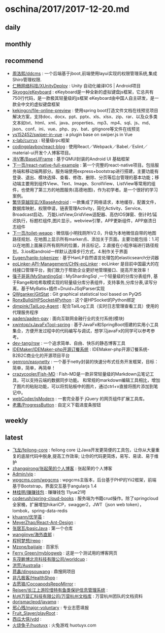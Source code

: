 # oschina/2017/2017-12-20.md



## daily



## monthly



## recommend

- [周洛熙/ddcms](http://git.oschina.net/zhoufengjob/ddcms) : 一个后端基于jboot,前端使用layui实现的权限管理系统,集成Shiro管理权限.
- [仁畅网络科技/XUnityDeploy](http://git.oschina.net/renchang/XUnityDeploy) : Unity 自动化编译IOS | Android项目
- [Skyogo/eKeyboard](http://git.oschina.net/skyogo/eKeyboard) : eKeyboard是一种全新的虚拟键盘js框架，它总共有750行代码，是一款极其轻量级的js框架 eKeyboard由中国人自主研发，是一款全中文的虚拟键盘框架
- [kekingcn/file-online-preview](http://git.oschina.net/kekingcn/file-online-preview) : 使用spring boot打造文件文档在线预览项目解决方案，支持doc、docx、ppt、pptx、xls、xlsx、zip、rar、以及众多类文本如txt、html、xml、java、properties、mp3、mp4、sql、js、md、json、conf、ini、vue、php、py、bat、gitignore等文件在线预览
- [ys152452/swiper-in-vue](http://git.oschina.net/ys152452/swiper-in-vue) : a plugin base on swiper.js in Vue
- [x-lab/curryx](http://git.oschina.net/x-lab/curryx) : 轻量级rpc框架
- [codingplayboy/react-blog](http://git.oschina.net/codingplayboy/react-blog) : 使用React／Webpack／Babel／Eslint／material-ui开发个人博客项目。
- [冷V寒/BaseUIFrame](http://git.oschina.net/leexoyo888/BaseUIFrame) : 基于QMUI封装的Android UI 基础框架
- [下一页/react-native-full-example](http://git.oschina.net/liumingmusic/react-native-full-example) : 第一个完整的react-native项目。包括服务端和移动端两部分。服务端使用express+bootstrap进行搭建，主要功能有登录、退出、模块选择、查看、修改、删除、分页等后台管理的基本功能；移动端主要用到组件View、Text、Image、ScrollView、ListView等常用的组件，也使用了第三方的地图服务(高德地图)，作为初学者。是一个很好的学习案例。
- [繁华穿越现实/XBaseAndroid](http://git.oschina.net/dongzhiping/XBaseAndroid) : 一款集成了网络请求，本地缓存，配置文件，数据库映射，权限申请，链表管理Activity，简化Activity、Service、Broadcast启动， 万能ListView,GridView适配器、高仿IOS弹窗、倒计时/延迟执行，标题栏组件,图片显示，webview引擎，APP更新组件，APP崩溃日志组件
- [下一页/toilet-weapp](http://git.oschina.net/liumingmusic/toilet-weapp) : 微信版小明找厕所V2.0，升级为本地微信自带的地图路径规划、在地图上显示所有marker点、添加关于页面。主要功能包括：1.可以在地图上面展示所有厕所的位置，并且标记，2.直接在小程序端进行路径规划，3.ios和android一样默认选择步行方式，4.制作关于界面
- [Eugen/hanlp-tokenizer](http://git.oschina.net/yspyhphh/hanlp-tokenizer) : 基于HanLP自然语言处理包的elasticsearch分词器
- [eoLinker-API-Management/CHN-eoLinker](http://git.oschina.net/eoLinker-API-Management/eoLinker-OS_3.X-CHN) : eoLinker 是目前中国最大的在线接口管理平台，我们致力于帮助企业更好地管理接口、提高开发效率！
- [强子哥哥/MyShardingSql](http://git.oschina.net/qiangzigege/MyShardingSql) : MyShardingSql ,一个轻量级的分库分表组件, 基于Range和哈希取模实现的轻量级分库分表组件，支持事务,分库分表,读写分离，基于MyBatis+插件+Druid+JSqlParser实现
- [QWganker/GitStat](http://git.oschina.net/QWganker/GitStat) : Git graphical statistical tool based on PyQt5
- [RonxBulld/HPSocket4Python](http://git.oschina.net/RonxBulld/HPSocket4Python) : 这个是HPSocket的Python绑定
- [djmpink/TailLog-Agent](http://git.oschina.net/no7player/TailLog-Agent) : 配合TailLog工具（实时日志管理查看工具）使用的代理服务程序
- [aaden/aaden-pay](http://git.oschina.net/aaden/aaden-pay) : 面向互联网金融行业的支付系统(模块)
- [xwintop/xJavaFxTool-spring](http://git.oschina.net/xwintop/xJavaFxTool-spring) : 基于JavaFx和SpringBoot搭建的实用小工具集合，方便开发过程中的代码编写与调试，想学习javaFx的同学可以参考参考。
- [dev-tang/rsw](http://git.oschina.net/dev-tang/rsw) : 一个追求简单、自由、快乐的静态博客工具
- [IDEMaker/IDEMaker-php开源订餐系统](http://git.oschina.net/IDEMaker/IDEMakerKaiYuanDingCanXiTong) : IDEMaker-php开源订餐系统-B2B2C商业化的开源项目平台
- [gemron/easynetty](http://git.oschina.net/gemron/easynetty) : 一个基于netty封装的快速分布式任务开发框架，目标：简单，简单，再简单！
- [crazycooler/Fish-MD](http://git.oschina.net/crazycooler/Fish-MD) : Fish-MD是一款非常轻量级的Markdown云笔记工具，可以支持云端的数据同步功能。 和常规的markdown编辑工具相比，增加了图片的粘贴功能，可以将剪贴板中的图片，通过ctrl+v直接将图片添加到笔记中。
- [webCoder/jsModern](http://git.oschina.net/starmagic/jsModern) : 一套完全基于 jQuery 的网页组件扩展工具库。
- [老鹰/ProgressButton](http://git.oschina.net/401328080/ProgressButton) : 自定义下载进度条按钮


## weekly



## latest

- [飞龙/feilong-core](http://git.oschina.net/ifeilong/feilong-core) : feilong core 让Java开发更简便的工具包，让你从大量重复的底层代码中脱身,提高工作效率; 让你的代码更简炼，易写、易读、易于维护
- [zhangqirong/张起荣的个人博客](http://git.oschina.net/zhangqirong/Blog) : 张起荣的个人博客
- [Admin/vip](http://git.oschina.net/meizhoudianying_admin/vip) : 
- [wpgcms.com/wpgcms](http://git.oschina.net/wpgcms/wpgcms) : wpgcms主版本，后台基于PHP的Yii2框架，前端基于Bootstrap，界面交互基于angularjs 1.4
- [林桂明/赚赚钱包](http://git.oschina.net/linjxmm123/zzqb_new) : 赚赚钱包 11yue21号
- [coderush/spring-cloud-books](http://git.oschina.net/darkranger/spring-cloud-books) : 服务端为书籍crud操作。除了springcloud全家桶，扩展增加hikariCP，swagger2，JWT（json web token），lombok，spring-data-redis
- [khuann/优学荟](http://git.oschina.net/khuann/YouXueHui) : 
- [MeyerZhao/React-Ant-Design](http://git.oschina.net/meyerzhao/React-Ant-Design) : 
- [张居瓦/basicJava](http://git.oschina.net/zhangjuwa/basicJava) : 第一个仓库
- [wangjinye/海外直邮](http://git.oschina.net/wangjinye/HaiWaiZhiYou) : 
- [程柯梦想/repo](http://git.oschina.net/ckmx/repo) : 
- [Mzone/baijiale](http://git.oschina.net/mzone0511/baijiale) : 百家乐
- [Ferry Green/myblogweb](http://git.oschina.net/Ferry/myblogweb) : 这是一个测试用的博客网页
- [东茂鹏博北京科技有限公司/worldcup](http://git.oschina.net/dmpb/worldcup) : 
- [洪荒/Australia](http://git.oschina.net/uph2/Australia) : 
- [蒋鑫/dingsouwang](http://git.oschina.net/hjyixue/dingsouwang) : 鼎搜网项目
- [非凡极客/HealthShop](http://git.oschina.net/Raingor526/HealthShop) : 
- [古愿狼/CocoapodsRepoMirror](http://git.oschina.net/moshiwu/CocoapodsRepoMirror) : 
- [Reisen/长江上游珍惜特有鱼类保护信息管理系统](http://git.oschina.net/ReisenUdongeinInaba/Fish) : 
- [杭州万营汇科技有限公司/万营杭州文档库](http://git.oschina.net/hzwyh/wanyinghzdoc) : 万营杭州团队的文档资料
- [dorismacleod/javamq](http://git.oschina.net/dorismacleod/javamq) : 
- [邪心残/major-voluntary](http://git.oschina.net/FrankEvil/major-voluntary) : 专业志愿填报
- [Fruit_Slayer/playRoot](http://git.oschina.net/Fruit_Slayer/PlayPro) : 
- [西瓜大侠/ydd](http://git.oschina.net/WatermeLonMan/ydd) : 
- [火烧兔子/huotuyx](http://git.oschina.net/huotu/huotuyx) : 火兔游戏 huotuyx.com